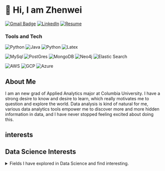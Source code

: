 # 👋 Hi, I am Zhenwei

<!-- [![E-Mail](https://img.shields.io/badge/email-reveal-2a8?style=for-the-badge&logo=gmail&logoColor=white)](https://mailhide.io/e/3JzSZnHC)-->
[![Gmail Badge](https://img.shields.io/badge/zw2791-c14438?style=for-the-badge&logo=Gmail&logoColor=white&link=mailto:zw2791@columbia.edu)](mailto:zw2791@columbia.edu)
[![LinkedIn](https://img.shields.io/badge/zhenweiwei-0077B5?style=for-the-badge&logo=linkedin&logoColor=white)](https://www.linkedin.com/in/zhenweiwei)
[![Resume](https://img.shields.io/badge/Resume-gray?style=for-the-badge&logo=adobeacrobatreader&logoColor=EC1C24)]([https://www.dropbox.com/s/513004a61n7bddx/Resume.pdf?dl=0])

### Tools and Tech

![Python](https://img.shields.io/badge/Python-3776AB?style=for-the-badge&logo=python&logoColor=white)
![Java](https://img.shields.io/badge/Java-ED8B00?style=for-the-badge&logo=java&logoColor=white)
![Python](https://img.shields.io/badge/R-3776AB?style=for-the-badge&logo=R&logoColor=white)
![Latex](https://img.shields.io/badge/LaTeX-47A141?style=for-the-badge&logo=LaTeX&logoColor=white)

![MySql](https://img.shields.io/badge/MySQL-00000F?style=for-the-badge&logo=mysql&logoColor=white)
![PostGres](https://img.shields.io/badge/PostgreSQL-316192?style=for-the-badge&logo=postgresql&logoColor=white)
![MongoDB](https://img.shields.io/badge/MongoDB-4EA94B?style=for-the-badge&logo=mongodb&logoColor=white)
![Neo4j](https://img.shields.io/badge/Neo4j-018bff?style=for-the-badge&logo=neo4j&logoColor=white)
![Elastic Search](https://img.shields.io/badge/Elastic_Search-005571?style=for-the-badge&logo=elasticsearch&logoColor=white)

![AWS](https://img.shields.io/badge/Amazon_AWS-232F3E?style=for-the-badge&logo=amazon-aws&logoColor=white)
![GCP](https://img.shields.io/badge/Google_Cloud-4285F4?style=for-the-badge&logo=google-cloud&logoColor=white)
![Azure](https://img.shields.io/badge/microsoft%20azure-0089D6?style=for-the-badge&logo=microsoft-azure&logoColor=white)


## About Me

<p>I am an new grad of Applied Analytics major at Columbia University. I have a strong desire to know and desire to learn, which really motivates me to question and explore the world. Data analysis is kind of natural for me, various data analytics tools empower me to discover more and more hidden information in data, and I have never stopped feeling excited about doing this.

</p>

## interests

<h2>Data Science Interests</h2>
<details><summary>Fields I have explored in Data Science and find interesting.</summary>
  
<ul>  
    <li><details><summary>Algorithms</summary>
        <ul>
        </ul>
    </details></li> 
    <li><details><summary>Networking and Cloud computing</summary>
        <ul>
            <li> Distributed computing</li>
        </ul>
    </details></li> 
    <li><details><summary>Artificial Intelligence</summary>
        <ul>
        </ul>
    </details></li> 
    <li><details><summary>Languages and Grammar</summary>
        <ul>
            <!-- TODO: GO, RUST, Objective-C, Swift -->
        </ul>
    </details></li> 
    <li><details><summary>Big Data</summary>
        <ul>
            <!--  software(Hadoop, Spark, Pig, Hive) -->
            <!-- Algorithms  (MapReduce, Flume) -->
            <!-- data warehouse technical architectures, infrastructure components, ETL/ELT and reporting/analytic tools and environments. -->
            <!-- (e.g., NoSQL, MongoDB, SparkML, Tensorflow). -->
        </ul>
    </details></li> 
    <li><details><summary>Hardware and OS</summary>
        <ul>
            <li>Linux, Windows, macOS</li>
        </ul>
    </details></li> 
</ul>
</details>
